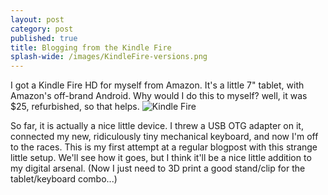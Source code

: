 ```yaml
---
layout: post
category: post
published: true
title: Blogging from the Kindle Fire
splash-wide: /images/KindleFire-versions.png
---
```

I got a Kindle Fire HD for myself from Amazon. It's a little 7" tablet, with Amazon's off-brand Android. Why would I do this to myself? well, it was $25, refurbished, so that helps. 
![Kindle Fire]({{site.baseurl}}/images/KindleFire-versions.png)

So far, it is actually a nice little device. I threw a USB OTG adapter on it, connected my new, ridiculously tiny mechanical keyboard, and now I'm off to the races. This is my first attempt at a regular blogpost with this strange little setup. We'll see how it goes, but I think it'll be a nice little addition to my digital arsenal. (Now I just need to 3D print a good stand/clip for the tablet/keyboard combo...)
